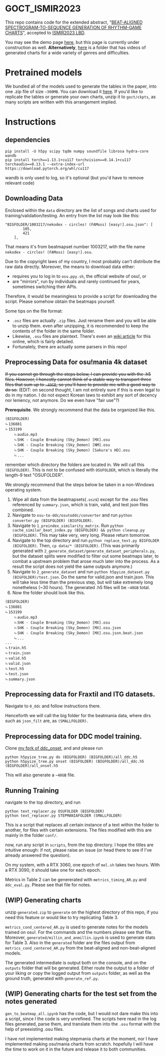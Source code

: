 # GOCT_ISMIR2023

This repo contains code for the extended abstract, "[BEAT-ALIGNED SPECTROGRAM-TO-SEQUENCE GENERATION OF RHYTHM-GAME CHARTS](https://drive.google.com/file/d/1XOT9zD6yIoSQS7bwQpI9pOaO0DHL0Bec/view?usp=sharing)", accepted to [ISMIR2023 LBD](https://ismir2023.ismir.net/cflbd/).

You may see the demo page [here](https://stet-stet.github.io/goct/), but this page is currently under construction as well. **Alternatively**, [here](https://drive.google.com/drive/folders/1vPYGO5TuGdGRiGkI9SsNWtvw1TZjcZPW?usp=sharing) is a folder that has videos of generated charts for a wide variety of genres and difficulties. 

# Pretrained models

We bundled all of the models used to generate the tables in the paper, into one .zip file of size `~300MB`. You can download it [here](https://drive.google.com/file/d/1d6J7Mtgdvx3ecqrK6K3Eakj136QR2S_9/view?usp=sharing). If you'd like to replicate the tables or generate your own charts, unzip it to `goct/ckpts`, as many scripts are written with this arrangement implied.

# Instructions

## dependencies

```
pip install -U h5py scipy tqdm numpy soundfile librosa hydra-core wandb
pip install torch==1.13.1+cu117 torchvision==0.14.1+cu117 torchaudio==0.13.1 --extra-index-url https://download.pytorch.org/whl/cu117
```

wandb is only used to log, so it's optional (but you'd have to remove relevant code)

## Downloading Data

Enclosed within the `data` directory are the list of songs and charts used for training/validation/testing. An entry from the list may look like this:
```
"BIGFOLDER/1003217/nekodex - circles! (FAMoss) [easy!].osu.json": [
        105,
        421
    ],
```
That means it's from beatmapset number 1003217, with the file name `nekodex - circles! (FAMoss) [easy!].osu`.

Due to the copyright laws of my country, I most probably can't distribute the raw data directly.
Moreover, the means to download data either:
- requires you to log in to `osu.ppy.sh`, the official website of osu!, or
- are "mirrors", run by individuals and rarely continued for years, sometimes switching their APIs.

Therefore, it would be meaningless to provide a script for downloading the script. Please somehow obtain the beatmaps yourself.

Some tips on the file format:
- `.osz` files are actually `.zip` files. Just rename them and you will be able to unzip them. even after unzipping, it is recommended to keep the contents of the folder in the same folder.
- Likewise, `.osu` files are plaintext. There's even an [wiki article](https://osu.ppy.sh/wiki/en/Client/File_formats/osu_%28file_format%29) for this online, which is fairly detailed.
- Fortunately, there are actually some parsers in this repo!

## Preprocessing Data for osu!mania 4k dataset

~~If you cannot go through the steps below, I can provide you with the .h5 files. However, I honestly cannot think of a stable way to transport three files that sum up to `~40GB`, so you'll have to provide me with a good way to do so.~~ (EDIT: on second thought, I am not entirely sure if this is even legal to do in my nation. I do not expect Korean laws to exhibit any sort of decency nor leniency, not anymore. Do we even have "fair use"?)

**Prerequisite**. We strongly recommend that the data be organized like this.
```
(BIGFOLDER)
ㄴ136881
ㄴ153199
    ㄴaudio.mp3
    ㄴSHK - Couple Breaking (Sky_Demon) [MX].osu
    ㄴSHK - Couple Breaking (Sky_Demon) [NM].osu
    ㄴSHK - Couple Breaking (Sky_Demon) [Sakura's HD].osu
    ㄴ...
```
remember which directory the folders are located in. We will call this `(BIGFOLDER)`. This is not to be confused with `OSUFOLDER`, which is literally the length-9 text "OSUFOLDER".

We strongly recommend that the steps below be taken in a non-Windows operating system.

1. Wipe all data from the beatmapsets(`.osz`s) except for the .osu files referenced by `summary.json`, which is train, valid, and test json files combined.
2. Navigate to `osu-to-ddc/osutoddc/converter` and run `python converter.py (BIGFOLDER) (BIGFOLDER)`. 
3. Navigate to `1_preindex_similarity_matrix`. Run `python cache_similar_beat_index.py (BIGFOLDER) && python cleanup.py (BIGFOLDER)`. This may take very, very long. Please return tomorrow.
4. Navigate to the top directory and run `python replace_text.py BIGFOLDER (BIGFOLDER)`. Then, `cp data/* (BIGFOLDER)`. (This was primarily generated with `2_generate_dataset/generate_dataset_peripherals.py`, but the dataset splits were modified to filter out some beatmaps later, to combat a upstream problem that arose much later into the process. As a result the script does not yield the same outputs anymore.)
4. Navigate to `2_generate_dataset` and run `python h5pyize_dataset.py (BIGFOLDER)/test.json`. Do the same for valid.json and train.json. This will take less time than the previous step, but will take extremely long nonetheless (~30 hours). The generated .h5 files will be `~40GB` total.
5. Now the folder should look like this.
```
(BIGFOLDER)
ㄴ136881
ㄴ153199
    ㄴaudio.mp3
    ㄴSHK - Couple Breaking (Sky_Demon) [MX].osu
    ㄴSHK - Couple Breaking (Sky_Demon) [MX].osu.json
    ㄴSHK - Couple Breaking (Sky_Demon) [MX].osu.json.beat.json
    ㄴ...
...
ㄴtrain.h5
ㄴtrain.json
ㄴvalid.h5
ㄴvalid.json
ㄴtest.h5
ㄴtest.json
ㄴsummary.json
```

## Preprocessing data for Fraxtil and ITG datasets.

Navigate to `0_ddc` and follow instructions there. 

Henceforth we will call the big folder for the beatmania data, where dirs such as `json_filt` are, as `(SMALLFOLDER)`.

## Preprocessing data for DDC model training.

Clone [my fork of ddc_onset](https://github.com/stet-stet/ddc_onset), and and please run
```
python h5pyize_tree.py do (BIGFOLDER) (BIGFOLDER)/all_ddc.h5
python h5pyize_tree.py onset (BIGFOLDER) (BIGFOLDER)/all_ddc.h5 (BIGFOLDER)/all_onset.h5
```
This will also generate a `~40GB` file.

## Running Training

navigate to the top directory, and run 
```
python text_replacer.py OSUFOLDER (BIGFOLDER)
python text_replacer.py STEPMANIAFOLDER (SMALLFOLDER)
```
This is a script that replaces all certain instance of a text within the folder to another, for files with certain extensions. The files modified with this are mainly in the folder `conf/`.

now, run any script in `scripts`, from the top directory. I hope the titles are intuitive enough: if not, please raise an issue (or head there to see if I've already answered the question).

On my system, with a RTX 3060, one epoch of `mel.sh` takes two hours. With a RTX 3090, it should take one for each epoch.

Metrics in Table 2 can be genererated with `metrics_timing_AR.py` and `ddc_eval.py`. Please see that file for notes.

## (WIP) Generating charts

unzip `generated.zip` to `generate` on the highest directory of this repo, if you need this feature or would like to try replicating Table 3.

`metrics_cond_centered_AR.py` is used to generate notes for the models trained on osu!. For the commands and the numbers please see that file. Moreover, `generated/millin_and_anmillin.ipynb` is used to generate stats for Table 3. Also in the `generated` folder are the files output from `metrics_cond_centered_AR.py` from the beat-aligned and non-beat-aligned models.

The generated intermediate is output both on the console, and on the `outputs` folder that will be generated. Either route the output to a folder of your liking or copy the logged output from `outputs` folder, as well as the ground truth, generated with `generate_ref.py`.


## (WIP) Generating charts for the test set from the notes generated

`gen_to_beatmap_all.ipynb` has the code, but I would not dare make this into a script, since I the code is very unrefined. The scripts here read in the log files generated, parse them, and translate them into the `.osu` format with the help of preexisting .osu files.

I have not implemented making stepmania charts at the moment, nor I have implemented making osu!mania charts from scratch. hopefully I will have the time to work on it in the future and release it to both communities.
